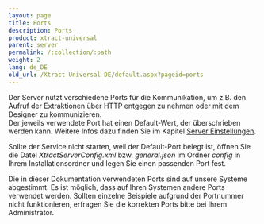 ```yaml
---
layout: page
title: Ports
description: Ports
product: xtract-universal
parent: server
permalink: /:collection/:path
weight: 2
lang: de_DE
old_url: /Xtract-Universal-DE/default.aspx?pageid=ports
---
```


Der Server nutzt verschiedene Ports für die Kommunikation, um z.B. den Aufruf der Extraktionen über HTTP entgegen zu nehmen oder mit dem Designer zu kommunizieren. <br>
Der jeweils verwendete Port hat einen Default-Wert, der überschrieben werden kann. Weitere Infos dazu finden Sie im Kapitel [Server Einstellungen]().

Sollte der Service nicht starten, weil der Default-Port belegt ist, öffnen Sie die Datei *XtractServerConfig.xml* bzw. *general.json* im Ordner *config*  in Ihrem Installationsordner und legen Sie einen passenden Port fest.

Die in dieser Dokumentation verwendeten Ports sind auf unsere Systeme abgestimmt. Es ist möglich, dass auf Ihren Systemen andere Ports verwendet werden. Sollten einzelne Beispiele aufgrund der Portnummer nicht funktionieren, erfragen Sie die korrekten Ports bitte bei Ihrem Administrator.
